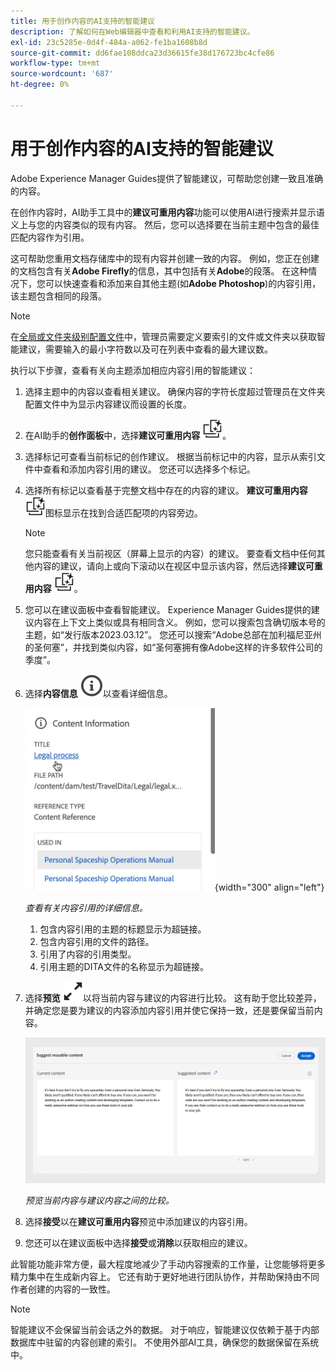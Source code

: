 ```yaml
---
title: 用于创作内容的AI支持的智能建议
description: 了解如何在Web编辑器中查看和利用AI支持的智能建议。
exl-id: 23c5285e-0d4f-484a-a062-fe1ba1608b8d
source-git-commit: dd6fae108ddca23d36615fe38d176723bc4cfe86
workflow-type: tm+mt
source-wordcount: '687'
ht-degree: 0%

---
```


# 用于创作内容的AI支持的智能建议

Adobe Experience Manager Guides提供了智能建议，可帮助您创建一致且准确的内容。

在创作内容时，AI助手工具中的&#x200B;**建议可重用内容**&#x200B;功能可以使用AI进行搜索并显示语义上与您的内容类似的现有内容。 然后，您可以选择要在当前主题中包含的最佳匹配内容作为引用。

这可帮助您重用文档存储库中的现有内容并创建一致的内容。 例如，您正在创建的文档包含有关&#x200B;**Adobe Firefly**&#x200B;的信息，其中包括有关&#x200B;**Adobe**&#x200B;的段落。 在这种情况下，您可以快速查看和添加来自其他主题(如&#x200B;**Adobe Photoshop**)的内容引用，该主题包含相同的段落。
>[!NOTE]
>
> 在[全局或文件夹级别配置文件](../cs-install-guide/conf-folder-level.md#conf-ai-smart-suggestions)中，管理员需要定义要索引的文件或文件夹以获取智能建议，需要输入的最小字符数以及可在列表中查看的最大建议数。

执行以下步骤，查看有关向主题添加相应内容引用的智能建议：


1. 选择主题中的内容以查看相关建议。 确保内容的字符长度超过管理员在文件夹配置文件中为显示内容建议而设置的长度。
1. 在AI助手的&#x200B;**创作面板**&#x200B;中，选择&#x200B;**建议可重用内容** ![ai建议可重用内容图标](./images/ai-suggest-reusable-content-icon.svg)。

1. 选择标记可查看当前标记的创作建议。  根据当前标记中的内容，显示从索引文件中查看和添加内容引用的建议。 您还可以选择多个标记。


1. 选择所有标记以查看基于完整文档中存在的内容的建议。  **建议可重用内容** ![ai建议可重用内容图标](./images/ai-suggest-reusable-content-icon.svg)图标显示在找到合适匹配项的内容旁边。



   >[!NOTE]
   >
   > 您只能查看有关当前视区（屏幕上显示的内容）的建议。 要查看文档中任何其他内容的建议，请向上或向下滚动以在视区中显示该内容，然后选择&#x200B;**建议可重用内容** ![ai建议可重用内容图标](./images/ai-suggest-reusable-content-icon.svg)。


1. 您可以在建议面板中查看智能建议。  Experience Manager Guides提供的建议内容在上下文上类似或具有相同含义。 例如，您可以搜索包含确切版本号的主题，如“发行版本2023.03.12”。 您还可以搜索“Adobe总部在加利福尼亚州的圣何塞”，并找到类似内容，如“圣何塞拥有像Adobe这样的许多软件公司的季度”。
1. 选择&#x200B;**内容信息** ![内容信息](images/smart-suggestions-content-info-icon.svg)以查看详细信息。

   ![内容信息面板](images/smart-suggestions-content-information.png){width="300" align="left"}

   *查看有关内容引用的详细信息。*

   1. 包含内容引用的主题的标题显示为超链接。
   1. 包含内容引用的文件的路径。
   1. 引用了内容的引用类型。
   1. 引用主题的DITA文件的名称显示为超链接。
1. 选择&#x200B;**预览** ![预览图标](./images/expand-icon.svg)以将当前内容与建议的内容进行比较。 这有助于您比较差异，并确定您是要为建议的内容添加内容引用并使它保持一致，还是要保留当前内容。

   ![建议可重用内容预览](images/ai-assistant-suggest-reusable-content.png)

   *预览当前内容与建议内容之间的比较。*

1. 选择&#x200B;**接受**&#x200B;以在&#x200B;**建议可重用内容**&#x200B;预览中添加建议的内容引用。
1. 您还可以在建议面板中选择&#x200B;**接受**&#x200B;或&#x200B;**消除**&#x200B;以获取相应的建议。


此智能功能非常方便，最大程度地减少了手动内容搜索的工作量，让您能够将更多精力集中在生成新内容上。 它还有助于更好地进行团队协作，并帮助保持由不同作者创建的内容的一致性。

>[!NOTE]
>
>智能建议不会保留当前会话之外的数据。 对于响应，智能建议仅依赖于基于内部数据库中驻留的内容创建的索引。 不使用外部AI工具，确保您的数据保留在系统中。
